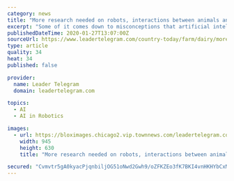 ```yaml
---
category: news
title: "More research needed on robots, interactions between animals and people on farms"
excerpt: "Some of it comes down to misconceptions that artificial intelligence and robots are the same, but they are not. However, if you Google Images search “robot,” images of artificial intelligence and human-like robots appear, further comparing artificial intelligence to robots and robots to humans. “Artificial intelligence has its limitations ..."
publishedDateTime: 2020-01-27T13:07:00Z
sourceUrl: https://www.leadertelegram.com/country-today/farm/dairy/more-research-needed-on-robots-interactions-between-animals-and-people/article_a4e62637-f455-54c1-bb4f-c53680f119a2.html
type: article
quality: 34
heat: 34
published: false

provider:
  name: Leader Telegram
  domain: leadertelegram.com

topics:
  - AI
  - AI in Robotics

images:
  - url: https://bloximages.chicago2.vip.townnews.com/leadertelegram.com/content/tncms/assets/v3/editorial/6/20/620b9275-2be9-592f-9c1b-ebcd243bc602/5e28c31882280.image.jpg?resize=945%2C630
    width: 945
    height: 630
    title: "More research needed on robots, interactions between animals and people on farms"

secured: "Cvmvtr5gA0kyacPjqnbiljOG51oNwd2Gwh9/oZFKZEo3fK7BKI4vnHKHYbCxMBezs+rZGWpcbG6qWO+dXKkfeWumSpdq8ZiLlyWiPpDuo5NYdaWRBb1/1AV6YyONeoqoWCvOdWNw8u2Zs3rwx/RkKcOR6Wm1fZHcC3cTla6ZeaXlfVxpXu7zWX1mAbmuKqa2iLGRbjaVbT4iJvNNVoywrCNx18eYxdDrtSWg49+LQYdequ4I9AVWrvZK3wDXQGoCn+s4vObFcIN6JIrRulzKCOets3n1xzun8BqgUIMUz4mpjd+4mdaoFGVmPHlQKoXb;BTSopdhltN5/e5+1dcvsVw=="
---
```


